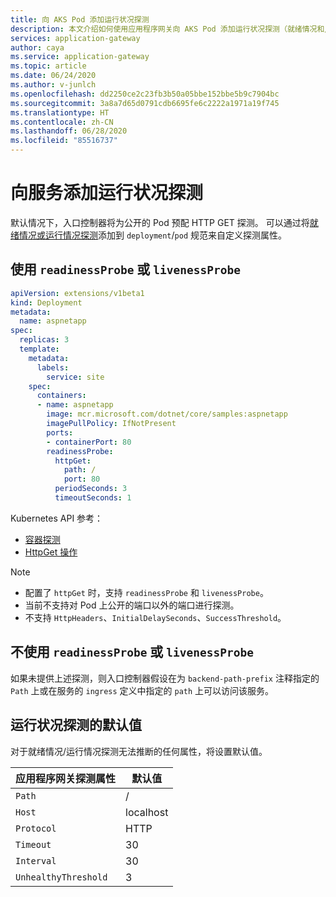 ```yaml
---
title: 向 AKS Pod 添加运行状况探测
description: 本文介绍如何使用应用程序网关向 AKS Pod 添加运行状况探测（就绪情况和/或运行情况）。
services: application-gateway
author: caya
ms.service: application-gateway
ms.topic: article
ms.date: 06/24/2020
ms.author: v-junlch
ms.openlocfilehash: dd2250ce2c23fb3b50a05bbe152bbe5b9c7904bc
ms.sourcegitcommit: 3a8a7d65d0791cdb6695fe6c2222a1971a19f745
ms.translationtype: HT
ms.contentlocale: zh-CN
ms.lasthandoff: 06/28/2020
ms.locfileid: "85516737"
---
```

# <a name="add-health-probes-to-your-service"></a>向服务添加运行状况探测
默认情况下，入口控制器将为公开的 Pod 预配 HTTP GET 探测。
可以通过将[就绪情况或运行情况探测](https://kubernetes.io/docs/tasks/configure-pod-container/configure-liveness-readiness-probes/)添加到 `deployment`/`pod` 规范来自定义探测属性。

## <a name="with-readinessprobe-or-livenessprobe"></a>使用 `readinessProbe` 或 `livenessProbe`
```yaml
apiVersion: extensions/v1beta1
kind: Deployment
metadata:
  name: aspnetapp
spec:
  replicas: 3
  template:
    metadata:
      labels:
        service: site
    spec:
      containers:
      - name: aspnetapp
        image: mcr.microsoft.com/dotnet/core/samples:aspnetapp
        imagePullPolicy: IfNotPresent
        ports:
        - containerPort: 80
        readinessProbe:
          httpGet:
            path: /
            port: 80
          periodSeconds: 3
          timeoutSeconds: 1
```

Kubernetes API 参考：
* [容器探测](https://kubernetes.io/docs/concepts/workloads/pods/pod-lifecycle/#container-probes)
* [HttpGet 操作](https://kubernetes.io/docs/reference/generated/kubernetes-api/v1.18/#httpgetaction-v1-core)

> [!NOTE]
> * 配置了 `httpGet` 时，支持 `readinessProbe` 和 `livenessProbe`。
> * 当前不支持对 Pod 上公开的端口以外的端口进行探测。
> * 不支持 `HttpHeaders`、`InitialDelaySeconds`、`SuccessThreshold`。

##  <a name="without-readinessprobe-or-livenessprobe"></a>不使用 `readinessProbe` 或 `livenessProbe`
如果未提供上述探测，则入口控制器假设在为 `backend-path-prefix` 注释指定的 `Path` 上或在服务的 `ingress` 定义中指定的 `path` 上可以访问该服务。

## <a name="default-values-for-health-probe"></a>运行状况探测的默认值
对于就绪情况/运行情况探测无法推断的任何属性，将设置默认值。

| 应用程序网关探测属性 | 默认值 |
|-|-|
| `Path` | / |
| `Host` | localhost |
| `Protocol` | HTTP |
| `Timeout` | 30 |
| `Interval` | 30 |
| `UnhealthyThreshold` | 3 |

